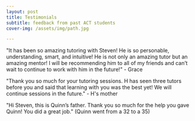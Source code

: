 ```yaml
---
layout: post
title: Testimonials
subtitle: feedback from past ACT students
cover-img: /assets/img/path.jpg

---
```


"It has been so amazing tutoring with Steven! He is so personable, understanding, smart, and intuitive! He is not only an amazing tutor but an amazing mentor! I will be recommending him to all of my friends and can’t wait to continue to work with him in the future!" - Grace

"Thank you so much for your tutoring sessions. H has seen three tutors before you and said that learning with you was the best yet! We will continue sessions in the future." - H's mother

"Hi Steven, this is Quinn’s father. Thank you so much for the help you gave Quinn! You did a great job." (Quinn went from a 32 to a 35)
